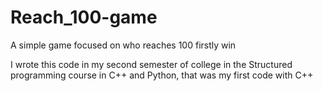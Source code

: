 # Reach_100-game
A simple game focused on who reaches 100 firstly win

I wrote this code in my second semester of college in the Structured programming course in C++ and Python, that was my first code with C++
